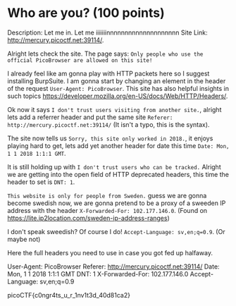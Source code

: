 # Who are you? (100 points)

Description:
Let me in. Let me iiiiiiinnnnnnnnnnnnnnnnnnnn 
Site Link: http://mercury.picoctf.net:39114/.

Alright lets check the site. The page says: `Only people who use the official PicoBrowser are allowed on this site!`

I already feel like am gonna play with HTTP packets here so I suggest installing BurpSuite. I am gonna start by changing an element in the header of the request `User-Agent: PicoBrowser`. This site has also helpful insights in such topics https://developer.mozilla.org/en-US/docs/Web/HTTP/Headers/.

Ok now it says `I don't trust users visiting from another site.`, alright lets add a referrer header and put the same site `Referer: http://mercury.picoctf.net:39114/` (It isn't a typo, this is the syntax).

The site now tells us `Sorry, this site only worked in 2018.`, it enjoys playing hard to get, lets add yet another header for date this time `Date: Mon, 1 1 2018 1:1:1 GMT`.

It is still holding up with `I don't trust users who can be tracked.` Alright we are getting into the open field of HTTP deprecated headers, this time the header to set is `DNT: 1`.

`This website is only for people from Sweden.` guess we are gonna become swedish now, we are gonna pretend to be a proxy of a sweeden IP address with the header `X-Forwarded-For: 102.177.146.0`. (Found on https://lite.ip2location.com/sweden-ip-address-ranges)

I don't speak sweedish? Of course I do! `Accept-Language: sv,en;q=0.9`. (Or maybe not)

Here the full headers you need to use in case you got fed up halfaway.

User-Agent: PicoBrowser
Referer: http://mercury.picoctf.net:39114/
Date: Mon, 1 1 2018 1:1:1 GMT
DNT: 1
X-Forwarded-For: 102.177.146.0
Accept-Language: sv,en;q=0.9

picoCTF{c0ngr4ts_u_r_1nv1t3d_40d81ca2}